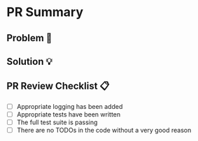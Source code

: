 # PR Summary

## Problem 🤔

<!---Please give a one or two sentence description of the problem--->
<!---What is the intent of this PR?--->

## Solution 💡

<!---Please give a brief description of your solution--->
<!---A bullet-pointed list is ideal--->

## PR Review Checklist 📋

<!---We can put Definition of Done type stuff in here if we like--->
<!---e.g 'corresponding tests added', 'no TODOs in the code'--->

- [ ] Appropriate logging has been added
- [ ] Appropriate tests have been written
- [ ] The full test suite is passing
- [ ] There are no TODOs in the code without a very good reason
